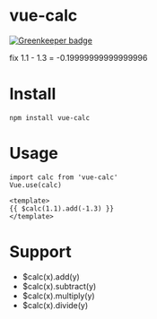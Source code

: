 # vue-calc

[![Greenkeeper badge](https://badges.greenkeeper.io/chiaweilee/vue-calc.svg)](https://greenkeeper.io/)

fix 1.1 - 1.3 = -0.19999999999999996

# Install

```
npm install vue-calc
```

# Usage

```vuejs
import calc from 'vue-calc'
Vue.use(calc)
```

```vue
<template>
{{ $calc(1.1).add(-1.3) }}
</template>
```

# Support
- $calc(x).add(y)
- $calc(x).subtract(y)
- $calc(x).multiply(y)
- $calc(x).divide(y)
